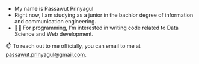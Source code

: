 - My name is Passawut Prinyagul
- Right now, I am studying as a junior in the bachlor degree of information and communication engineering.
- 🧑‍💻 For programming, I’m interested in writing code related to Data Science and Web development.

📫 To reach out to me officially, you can email to me at passawut.prinyagul@gmail.com.

<!---
PassawutP/PassawutP is a ✨ special ✨ repository because its `README.md` (this file) appears on your GitHub profile.
You can click the Preview link to take a look at your changes.
--->
